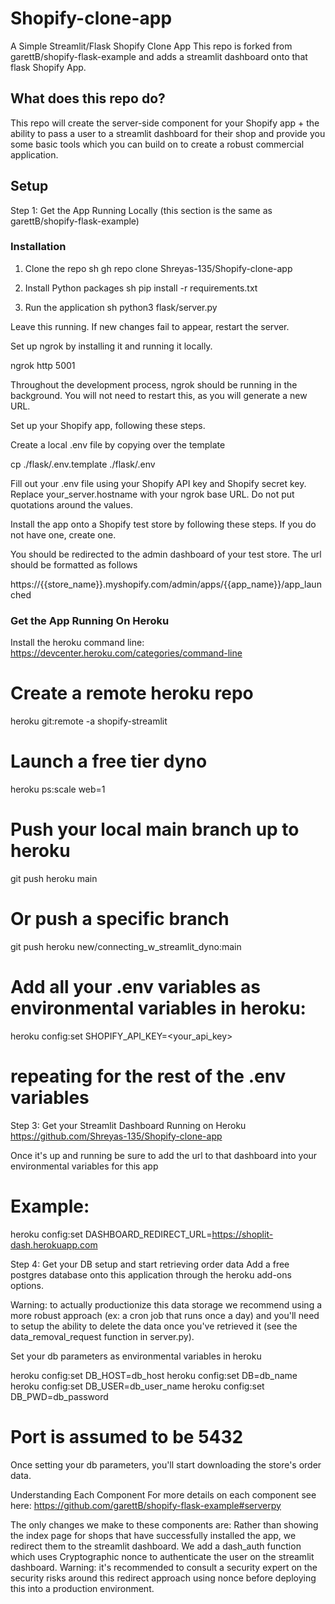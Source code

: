 # Shopify-clone-app
A Simple Streamlit/Flask Shopify Clone App
This repo is forked from garettB/shopify-flask-example and adds a streamlit dashboard onto that flask Shopify App.

## What does this repo do?
This repo will create the server-side component for your Shopify app + the ability to pass a user to a streamlit dashboard for their shop and provide you some basic tools which you can build on to create a robust commercial application.

## Setup
Step 1: Get the App Running Locally
(this section is the same as garettB/shopify-flask-example)

### Installation

1. Clone the repo
    sh 
      gh repo clone Shreyas-135/Shopify-clone-app
    
2. Install Python packages
    sh
      pip install -r requirements.txt
    
3. Run the application
    sh
      python3 flask/server.py

Leave this running. If new changes fail to appear, restart the server.

Set up ngrok by installing it and running it locally.

ngrok http 5001

Throughout the development process, ngrok should be running in the background. You will not need to restart this, as you will generate a new URL.

Set up your Shopify app, following these steps.

Create a local .env file by copying over the template

  cp ./flask/.env.template ./flask/.env

Fill out your .env file using your Shopify API key and Shopify secret key. 
Replace your_server.hostname with your ngrok base URL.
Do not put quotations around the values.

Install the app onto a Shopify test store by following these steps. If you do not have one, create one.

You should be redirected to the admin dashboard of your test store. The url should be formatted as follows

  https://{{store_name}}.myshopify.com/admin/apps/{{app_name}}/app_launched

### Get the App Running On Heroku

  Install the heroku command line: https://devcenter.heroku.com/categories/command-line
  # Create a remote heroku repo
  heroku git:remote -a shopify-streamlit
  # Launch a free tier dyno
  heroku ps:scale web=1
  # Push your local main branch up to heroku
  git push heroku main
  # Or push a specific branch
  git push heroku new/connecting_w_streamlit_dyno:main
  # Add all your .env variables as environmental variables in heroku:
  heroku config:set SHOPIFY_API_KEY=<your_api_key>
  # repeating for the rest of the .env variables
  Step 3: Get your Streamlit Dashboard Running on Heroku
  https://github.com/Shreyas-135/Shopify-clone-app

Once it's up and running be sure to add the url to that dashboard into your environmental variables for this app

# Example:
heroku config:set DASHBOARD_REDIRECT_URL=https://shoplit-dash.herokuapp.com

Step 4: Get your DB setup and start retrieving order data
Add a free postgres database onto this application through the heroku add-ons options.

Warning: to actually productionize this data storage we recommend using a more robust approach (ex: a cron job that runs once a day) and you'll need to setup the ability to delete the data once you've retrieved it (see the data_removal_request function in server.py).

Set your db parameters as environmental variables in heroku

heroku config:set DB_HOST=db_host
heroku config:set DB=db_name
heroku config:set DB_USER=db_user_name
heroku config:set DB_PWD=db_password

# Port is assumed to be 5432
Once setting your db parameters, you'll start downloading the store's order data.

Understanding Each Component
For more details on each component see here: https://github.com/garettB/shopify-flask-example#serverpy

The only changes we make to these components are:
Rather than showing the index page for shops that have successfully installed the app, we redirect them to the streamlit dashboard.
We add a dash_auth function which uses Cryptographic nonce to authenticate the user on the streamlit dashboard.
Warning: it's recommended to consult a security expert on the security risks around this redirect approach using nonce before deploying this into a production environment.
